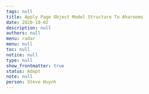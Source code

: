 ```yaml
---
tags: null
title: Apply Page Object Model Structure To Aharooms
date: 2020-10-02
description: null
authors: null
menu: radar
menu: null
toc: null
notice: null
type: null
show_frontmatter: true
status: Adopt
note: null
person: Steve Huynh
---
```


